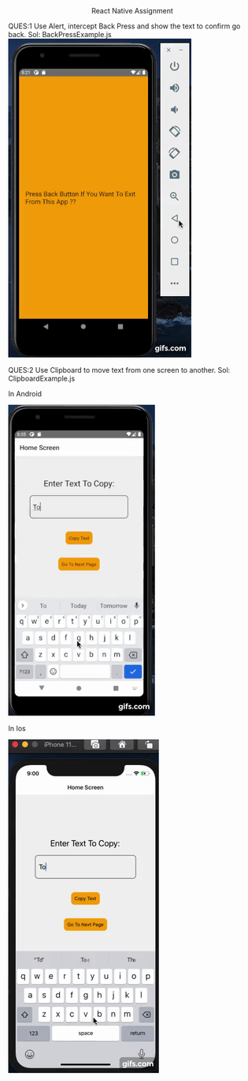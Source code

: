<Div align="center"> React Native Assignment</Div>

QUES:1 Use Alert, intercept Back Press and show the text to confirm go back.
Sol: BackPressExample.js
![BackHandlerGif](./src/assets/BackHandlerGif.gif)

QUES:2 Use Clipboard to move text from one screen to another.
Sol: ClipboardExample.js

In Android
<Div>

![androidClipboard](./src/assets/androidClipboard.gif)
</Div>

In Ios
<Div>

![iosClipboard](./src/assets/iosClipboard.gif)

</Div>